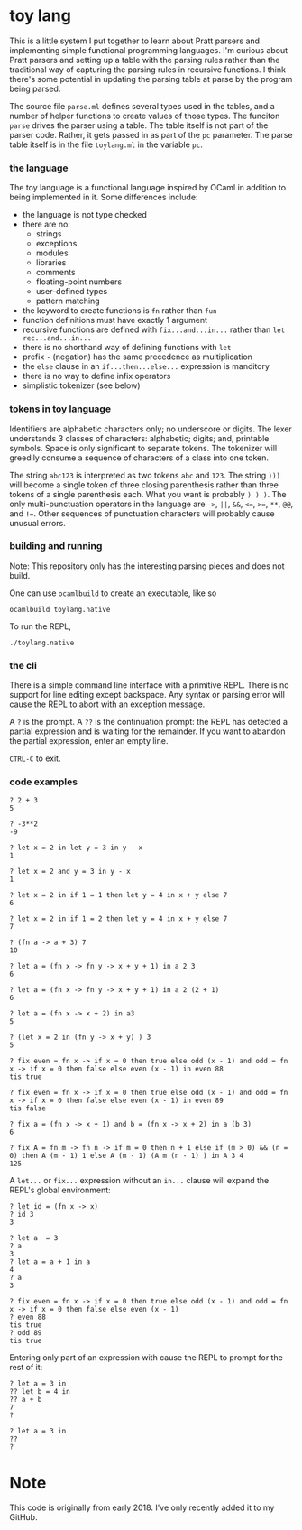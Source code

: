 # toy lang

This is a little system I put together to learn about Pratt parsers and implementing
simple functional programming languages.  I'm curious about Pratt parsers and setting up
a table with the parsing rules rather than the traditional way of capturing the parsing 
rules in recursive functions.  I think there's some potential in updating the parsing table
at parse by the program being parsed.

The source file `parse.ml` defines several types used in the tables, and a number of
helper functions to create values of those types.  The funciton `parse` drives the
parser using a table.  The table itself is not part of the parser code. Rather, it gets
passed in as part of the `pc` parameter.  The parse table itself is in the file `toylang.ml`
in the variable `pc`.

### the language

The toy language is a functional language inspired by OCaml in addition to being
implemented in it. Some differences include:
* the language is not type checked
* there are no:
  * strings
  * exceptions
  * modules
  * libraries
  * comments
  * floating-point numbers
  * user-defined types
  * pattern matching
* the keyword to create functions is `fn` rather than `fun`
* function definitions must have exactly 1 argument
* recursive functions are defined with `fix...and...in...` rather than `let
  rec...and...in...`
* there is no shorthand way of defining functions with `let`
* prefix `-` (negation) has the same precedence as multiplication
* the `else` clause in an `if...then...else...` expression is manditory
* there is no way to define infix operators
* simplistic tokenizer (see below)

### tokens in toy language

Identifiers are alphabetic characters only; no underscore or digits. The lexer understands
3 classes of characters: alphabetic; digits; and, printable symbols. Space is only
significant to separate tokens. The tokenizer will greedily consume a sequence of
characters of a class into one token.

The string `abc123` is interpreted as two tokens `abc` and `123`. The string `)))` will
become a single token of three closing parenthesis rather than three tokens of a single
parenthesis each. What you want is probably `) ) )`. The only multi-punctuation operators
in the language are `->`, `||`, `&&`, `<=`, `>=`, `**`, `@@`, and `!=`. Other sequences of
punctuation characters will probably cause unusual errors.

### building and running

Note: This repository only has the interesting parsing pieces and does not build.

One can use `ocamlbuild` to create an executable, like so

    ocamlbuild toylang.native

To run the REPL,

    ./toylang.native

### the cli

There is a simple command line interface with a primitive REPL. There is no support for
line editing except backspace. Any syntax or parsing error will cause the REPL to abort
with an exception message.

A `?` is the prompt. A `??` is the continuation prompt: the REPL has detected a partial
expression and is waiting for the remainder. If you want to abandon the partial
expression, enter an empty line.

`CTRL-C` to exit.

### code examples

    ? 2 + 3
    5

    ? -3**2
    -9

    ? let x = 2 in let y = 3 in y - x
    1

    ? let x = 2 and y = 3 in y - x
    1

    ? let x = 2 in if 1 = 1 then let y = 4 in x + y else 7
    6

    ? let x = 2 in if 1 = 2 then let y = 4 in x + y else 7
    7

    ? (fn a -> a + 3) 7
    10

    ? let a = (fn x -> fn y -> x + y + 1) in a 2 3
    6

    ? let a = (fn x -> fn y -> x + y + 1) in a 2 (2 + 1)
    6

    ? let a = (fn x -> x + 2) in a3
    5

    ? (let x = 2 in (fn y -> x + y) ) 3
    5

    ? fix even = fn x -> if x = 0 then true else odd (x - 1) and odd = fn x -> if x = 0 then false else even (x - 1) in even 88
    tis true

    ? fix even = fn x -> if x = 0 then true else odd (x - 1) and odd = fn x -> if x = 0 then false else even (x - 1) in even 89
    tis false
    
    ? fix a = (fn x -> x + 1) and b = (fn x -> x + 2) in a (b 3)
    6

    ? fix A = fn m -> fn n -> if m = 0 then n + 1 else if (m > 0) && (n = 0) then A (m - 1) 1 else A (m - 1) (A m (n - 1) ) in A 3 4
    125
    
A `let...` or `fix...` expression without an `in...` clause will expand the REPL's global
environment:

    ? let id = (fn x -> x)
    ? id 3
    3

    ? let a  = 3
    ? a
    3
    ? let a = a + 1 in a
    4
    ? a
    3

    ? fix even = fn x -> if x = 0 then true else odd (x - 1) and odd = fn x -> if x = 0 then false else even (x - 1)
    ? even 88
    tis true
    ? odd 89
    tis true

Entering only part of an expression with cause the REPL to prompt for the rest of it:

    ? let a = 3 in
    ?? let b = 4 in
    ?? a + b
    7
    ?
    
    ? let a = 3 in
    ?? 
    ? 


# Note
This code is originally from early 2018.  I've only recently added it to my GitHub.